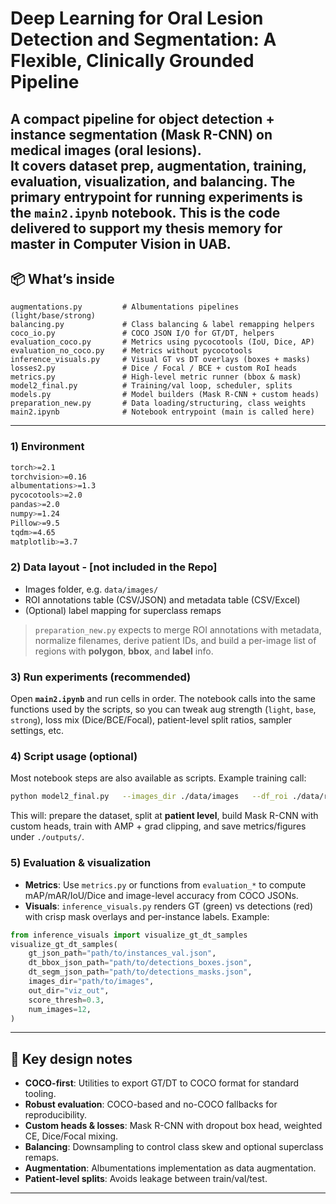 # Deep Learning for Oral Lesion Detection and Segmentation: A Flexible, Clinically Grounded Pipeline
A compact pipeline for **object detection + instance segmentation** (Mask R-CNN) on medical images (oral lesions).  
It covers **dataset prep, augmentation, training, evaluation, visualization**, and **balancing**. The primary entrypoint for running experiments is the **`main2.ipynb`** notebook.
This is the code delivered to support my thesis memory for master in Computer Vision in UAB.
---

## 📦 What’s inside

```
augmentations.py         # Albumentations pipelines (light/base/strong)
balancing.py             # Class balancing & label remapping helpers
coco_io.py               # COCO JSON I/O for GT/DT, helpers
evaluation_coco.py       # Metrics using pycocotools (IoU, Dice, AP)
evaluation_no_coco.py    # Metrics without pycocotools
inference_visuals.py     # Visual GT vs DT overlays (boxes + masks)
losses2.py               # Dice / Focal / BCE + custom RoI heads
metrics.py               # High-level metric runner (bbox & mask)
model2_final.py          # Training/val loop, scheduler, splits
models.py                # Model builders (Mask R-CNN + custom heads)
preparation_new.py       # Data loading/structuring, class weights
main2.ipynb              # Notebook entrypoint (main is called here)
```

---

### 1) Environment
```bash
torch>=2.1
torchvision>=0.16
albumentations>=1.3
pycocotools>=2.0
pandas>=2.0
numpy>=1.24
Pillow>=9.5
tqdm>=4.65
matplotlib>=3.7
```

### 2) Data layout - [not included in the Repo]
- Images folder, e.g. `data/images/`
- ROI annotations table (CSV/JSON) and metadata table (CSV/Excel)
- (Optional) label mapping for superclass remaps

> `preparation_new.py` expects to merge ROI annotations with metadata, normalize filenames, derive patient IDs, and build a per-image list of regions with **polygon**, **bbox**, and **label** info.

### 3) Run experiments (recommended)
Open **`main2.ipynb`** and run cells in order. The notebook calls into the same functions used by the scripts, so you can tweak aug strength (`light`, `base`, `strong`), loss mix (Dice/BCE/Focal), patient-level split ratios, sampler settings, etc.

### 4) Script usage (optional)
Most notebook steps are also available as scripts. Example training call:
```bash
python model2_final.py   --images_dir ./data/images   --df_roi ./data/roi.csv   --df_meta ./data/meta.csv   --output_dir ./outputs   --epochs 25   --augmentation_type base   --pretrained true
```
This will: prepare the dataset, split at **patient level**, build Mask R-CNN with custom heads, train with AMP + grad clipping, and save metrics/figures under `./outputs/`.

### 5) Evaluation & visualization
- **Metrics**: Use `metrics.py` or functions from `evaluation_*` to compute mAP/mAR/IoU/Dice and image-level accuracy from COCO JSONs.
- **Visuals**: `inference_visuals.py` renders GT (green) vs detections (red) with crisp mask overlays and per-instance labels. Example:
```python
from inference_visuals import visualize_gt_dt_samples
visualize_gt_dt_samples(
    gt_json_path="path/to/instances_val.json",
    dt_bbox_json_path="path/to/detections_boxes.json",
    dt_segm_json_path="path/to/detections_masks.json",
    images_dir="path/to/images",
    out_dir="viz_out",
    score_thresh=0.3,
    num_images=12,
)
```

---

## 🧠 Key design notes
- **COCO-first**: Utilities to export GT/DT to COCO format for standard tooling.
- **Robust evaluation**: COCO-based and no-COCO fallbacks for reproducibility.
- **Custom heads & losses**: Mask R-CNN with dropout box head, weighted CE, Dice/Focal mixing.
- **Balancing**: Downsampling to control class skew and optional superclass remaps.
- **Augmentation**: Albumentations implementation as data augmentation.
- **Patient-level splits**: Avoids leakage between train/val/test.

---

